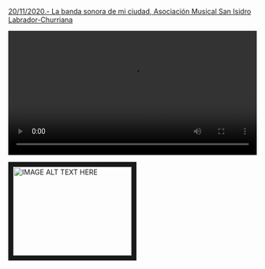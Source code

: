 
[20/11/2020.- La banda sonora de mi ciudad, Asociación Musical San Isidro Labrador-Churriana
](https://www.youtube.com/watch?v=PVW9562sAIE)

<video style="width:100%" controls>
  <source src="video.mp4" type="video/mp4">
Your browser does not support the video tag.
</video>

<a href="https://www.youtube.com/watch?v=PVW9562sAIE
" target="_blank"><img src="http://img.youtube.com/vi/YOUTUBE_VIDEO_ID_HERE/0.jpg" 
alt="IMAGE ALT TEXT HERE" width="240" height="180" border="10" /></a>